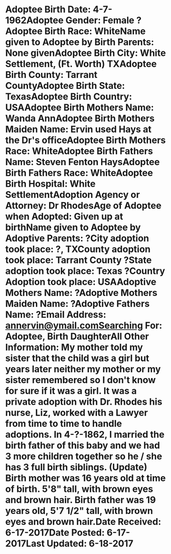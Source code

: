 # Adoptee Birth Date: 4-7-1962Adoptee Gender: Female ?Adoptee Birth Race: WhiteName given to Adoptee by Birth Parents: None givenAdoptee Birth City: White Settlement, (Ft. Worth) TXAdoptee Birth County: Tarrant CountyAdoptee Birth State: TexasAdoptee Birth Country: USAAdoptee Birth Mothers Name: Wanda AnnAdoptee Birth Mothers Maiden Name: Ervin used Hays at the Dr's officeAdoptee Birth Mothers Race: WhiteAdoptee Birth Fathers Name: Steven Fenton HaysAdoptee Birth Fathers Race: WhiteAdoptee Birth Hospital: White SettlementAdoption Agency or Attorney: Dr RhodesAge of Adoptee when Adopted: Given up at birthName given to Adoptee by Adoptive Parents: ?City adoption took place: ?, TXCounty adoption took place: Tarrant County ?State adoption took place: Texas ?Country Adoption took place: USAAdoptive Mothers Name: ?Adoptive Mothers Maiden Name: ?Adoptive Fathers Name: ?Email Address: annervin@ymail.comSearching For: Adoptee, Birth DaughterAll Other Information: My mother told my sister that the child was a girl but years later neither my mother or my sister remembered so I don't know for sure if it was a girl. It was a private adoption with Dr. Rhodes his nurse, Liz, worked with a Lawyer from time to time to handle adoptions. In 4-?-1862, I married the birth father of this baby and we had 3 more children together so he / she has 3 full birth siblings. (Update) Birth mother was 16 years old at time of birth. 5'8" tall, with brown eyes and brown hair. Birth father was 19 years old, 5'7 1/2" tall, with brown eyes and brown hair.Date Received: 6-17-2017Date Posted: 6-17-2017Last Updated: 6-18-2017